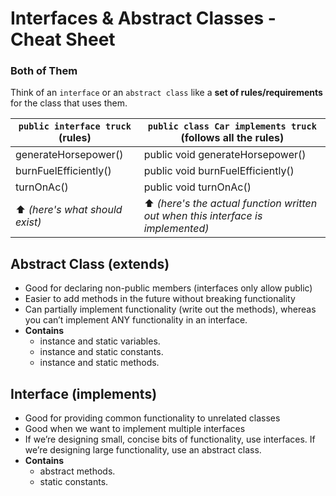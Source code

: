 # Interfaces & Abstract Classes - Cheat Sheet

### Both of Them
Think of an `interface` or an `abstract class` like a **set of rules/requirements** for the class that uses them.

`public interface truck` (rules) | `public class Car implements truck` (follows all the rules)
---|---
generateHorsepower() | public void generateHorsepower()
burnFuelEfficiently() | public void burnFuelEfficiently()
turnOnAc() | public void turnOnAc()
⬆ _(here's what should exist️)_ |⬆ _(here's the actual function written out when this interface is implemented)_

## Abstract Class (extends)

- Good for declaring non-public members (interfaces only allow public)
- Easier to add methods in the future without breaking functionality
- Can partially implement functionality (write out the methods), whereas you can’t implement ANY functionality in an interface.
- **Contains**
    - instance and static variables.
    - instance and static constants.
    - instance and static methods.

## Interface (implements)

- Good for providing common functionality to unrelated classes
- Good when we want to implement multiple interfaces
- If we’re designing small, concise bits of functionality, use interfaces. If we’re designing large functionality, use an abstract class.
- **Contains**
    - abstract methods.
    - static constants.